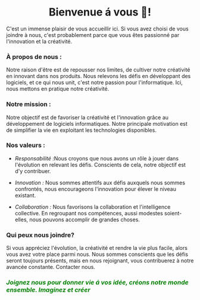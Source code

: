 <h1 style="text-align: center;">Bienvenue á vous 🙂!</h1>
<p>
   C'est un immense plaisir de vous accueillir ici. Si vous avez choisi de vous joindre à nous, c'est probablement parce que vous êtes passionné par l'innovation et la créativité.
</p>
<h3>À propos de nous :</h3>
<p>
  Notre raison d'être est de repousser nos limites, de cultiver notre créativité en innovant dans nos produits. Nous relevons les défis en développant des logiciels, et ce qui nous unit, c'est notre passion pour l'informatique. Ici, nous mettons en pratique notre créativité.
</p>
<h3>
   Notre mission :
</h3>
<p>
 Notre objectif est de favoriser la créativité et l'innovation grâce au développement de logiciels informatiques. Notre principale motivation est de simplifier la vie en exploitant les technologies disponibles.
</p>
<h3>
   Nos valeurs :
</h3>
<p>
   <div>
      <ul>
         <li>
            <p><em> Responsabilité :</em>Nous croyons que nous avons un rôle à jouer dans l'évolution en relevant les défis. Conscients de cela, notre objectif est d'y contribuer.</p>
         </li>
         <li>
            <p> <em> Innovation :</em> Nous sommes attentifs aux défis auxquels nous sommes confrontés, nous encourageons l'innovation pour élever le niveau existant.</p>
         </li>
         <li>
            <p> <em> Collaboration :</em>
               Nous favorisons la collaboration et l'intelligence collective. En regroupant nos compétences, aussi modestes soient-elles, nous pouvons accomplir de grandes choses.
            </p>
         </li>
      </ul>
   </div>
</p>
<h3> Qui peux nous joindre?</h3>
<p>
Si vous appréciez l'évolution, la créativité et rendre la vie plus facile, alors vous avez votre place parmi nous. Nous sommes conscients que les défis seront toujours présents, mais en nous rejoignant, vous contribuerez à notre avancée constante. Contacter nous.
</p>
<h3 style = "align:center;color:green;"><i> Joignez nous pour donner vie á vos idée, créons notre monde ensemble. Imaginez et créer</i>
</h3>

